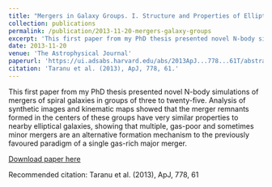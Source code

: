 ```yaml
---
title: "Mergers in Galaxy Groups. I. Structure and Properties of Elliptical Remnants"
collection: publications
permalink: /publication/2013-11-20-mergers-galaxy-groups
excerpt: 'This first paper from my PhD thesis presented novel N-body simulations of mergers of spiral galaxies in groups of three to twenty-five. Analysis of synthetic images and kinematic maps showed that the merger remnants formed in the centers of these groups have very similar properties to nearby elliptical galaxies, showing that multiple, gas-poor and sometimes minor mergers are an alternative formation mechanism to the previously favoured paradigm of a single gas-rich major merger.'
date: 2013-11-20
venue: 'The Astrophysical Journal'
paperurl: 'https://ui.adsabs.harvard.edu/abs/2013ApJ...778...61T/abstract'
citation: 'Taranu et al. (2013), ApJ, 778, 61.'
---
```

This first paper from my PhD thesis presented novel N-body simulations of mergers of spiral galaxies in groups of three to twenty-five. Analysis of synthetic images and kinematic maps showed that the merger remnants formed in the centers of these groups have very similar properties to nearby elliptical galaxies, showing that multiple, gas-poor and sometimes minor mergers are an alternative formation mechanism to the previously favoured paradigm of a single gas-rich major merger.

[Download paper here](https://iopscience.iop.org/article/10.1088/0004-637X/778/1/61/pdf)

Recommended citation: Taranu et al. (2013), ApJ, 778, 61
